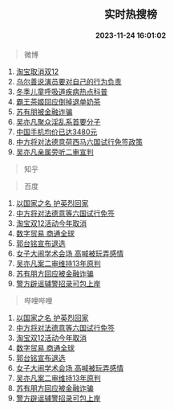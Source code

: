 <div align="center"><h2>实时热搜榜</h2><h4>2023-11-24 16:01:02</h4></div>

> 微博  

1. [淘宝取消双12](https://s.weibo.com/weibo?q=%23%E6%B7%98%E5%AE%9D%E5%8F%96%E6%B6%88%E5%8F%8C12%23&t=31&band_rank=1&Refer=top)<br />
2. [乌尔善说演员要对自己的行为负责](https://s.weibo.com/weibo?q=%23%E4%B9%8C%E5%B0%94%E5%96%84%E8%AF%B4%E6%BC%94%E5%91%98%E8%A6%81%E5%AF%B9%E8%87%AA%E5%B7%B1%E7%9A%84%E8%A1%8C%E4%B8%BA%E8%B4%9F%E8%B4%A3%23&t=31&band_rank=2&Refer=top)<br />
3. [冬季儿童呼吸道疾病热点科普](https://s.weibo.com/weibo?q=%23%E5%86%AC%E5%AD%A3%E5%84%BF%E7%AB%A5%E5%91%BC%E5%90%B8%E9%81%93%E7%96%BE%E7%97%85%E7%83%AD%E7%82%B9%E7%A7%91%E6%99%AE%23&t=31&band_rank=3&Refer=top)<br />
4. [霸王茶姬回应倒掉退单奶茶](https://s.weibo.com/weibo?q=%23%E9%9C%B8%E7%8E%8B%E8%8C%B6%E5%A7%AC%E5%9B%9E%E5%BA%94%E5%80%92%E6%8E%89%E9%80%80%E5%8D%95%E5%A5%B6%E8%8C%B6%23&t=31&band_rank=4&Refer=top)<br />
5. [苏有朋被金融诈骗](https://s.weibo.com/weibo?q=%23%E8%8B%8F%E6%9C%89%E6%9C%8B%E8%A2%AB%E9%87%91%E8%9E%8D%E8%AF%88%E9%AA%97%23&t=31&band_rank=5&Refer=top)<br />
6. [吴亦凡聚众淫乱系首要分子](https://s.weibo.com/weibo?q=%23%E5%90%B4%E4%BA%A6%E5%87%A1%E8%81%9A%E4%BC%97%E6%B7%AB%E4%B9%B1%E7%B3%BB%E9%A6%96%E8%A6%81%E5%88%86%E5%AD%90%23&t=31&band_rank=6&Refer=top)<br />
7. [中国手机均价已达3480元](https://s.weibo.com/weibo?q=%23%E4%B8%AD%E5%9B%BD%E6%89%8B%E6%9C%BA%E5%9D%87%E4%BB%B7%E5%B7%B2%E8%BE%BE3480%E5%85%83%23&t=31&band_rank=7&Refer=top)<br />
8. [中方将对法德意荷西马六国试行免签政策](https://s.weibo.com/weibo?q=%23%E4%B8%AD%E6%96%B9%E5%B0%86%E5%AF%B9%E6%B3%95%E5%BE%B7%E6%84%8F%E8%8D%B7%E8%A5%BF%E9%A9%AC%E5%85%AD%E5%9B%BD%E8%AF%95%E8%A1%8C%E5%85%8D%E7%AD%BE%E6%94%BF%E7%AD%96%23&t=31&band_rank=8&Refer=top)<br />
9. [吴亦凡亲属旁听二审宣判](https://s.weibo.com/weibo?q=%23%E5%90%B4%E4%BA%A6%E5%87%A1%E4%BA%B2%E5%B1%9E%E6%97%81%E5%90%AC%E4%BA%8C%E5%AE%A1%E5%AE%A3%E5%88%A4%23&t=31&band_rank=9&Refer=top)<br />

> 知乎  


> 百度  

1. [以国家之名 护英烈回家](https://www.baidu.com/s?wd=%E4%BB%A5%E5%9B%BD%E5%AE%B6%E4%B9%8B%E5%90%8D+%E6%8A%A4%E8%8B%B1%E7%83%88%E5%9B%9E%E5%AE%B6&sa=fyb_news&rsv_dl=fyb_news)<br />
2. [中方将对法德意等六国试行免签](https://www.baidu.com/s?wd=%E4%B8%AD%E6%96%B9%E5%B0%86%E5%AF%B9%E6%B3%95%E5%BE%B7%E6%84%8F%E7%AD%89%E5%85%AD%E5%9B%BD%E8%AF%95%E8%A1%8C%E5%85%8D%E7%AD%BE&sa=fyb_news&rsv_dl=fyb_news)<br />
3. [淘宝双12活动今年取消](https://www.baidu.com/s?wd=%E6%B7%98%E5%AE%9D%E5%8F%8C12%E6%B4%BB%E5%8A%A8%E4%BB%8A%E5%B9%B4%E5%8F%96%E6%B6%88&sa=fyb_news&rsv_dl=fyb_news)<br />
4. [数字贸易 商通全球](https://www.baidu.com/s?wd=%E6%95%B0%E5%AD%97%E8%B4%B8%E6%98%93+%E5%95%86%E9%80%9A%E5%85%A8%E7%90%83&sa=fyb_news&rsv_dl=fyb_news)<br />
5. [郭台铭宣布退选](https://www.baidu.com/s?wd=%E9%83%AD%E5%8F%B0%E9%93%AD%E5%AE%A3%E5%B8%83%E9%80%80%E9%80%89&sa=fyb_news&rsv_dl=fyb_news)<br />
6. [女子大闹学术会场 高喊被玩弄感情](https://www.baidu.com/s?wd=%E5%A5%B3%E5%AD%90%E5%A4%A7%E9%97%B9%E5%AD%A6%E6%9C%AF%E4%BC%9A%E5%9C%BA+%E9%AB%98%E5%96%8A%E8%A2%AB%E7%8E%A9%E5%BC%84%E6%84%9F%E6%83%85&sa=fyb_news&rsv_dl=fyb_news)<br />
7. [吴亦凡案二审维持13年原判](https://www.baidu.com/s?wd=%E5%90%B4%E4%BA%A6%E5%87%A1%E6%A1%88%E4%BA%8C%E5%AE%A1%E7%BB%B4%E6%8C%8113%E5%B9%B4%E5%8E%9F%E5%88%A4&sa=fyb_news&rsv_dl=fyb_news)<br />
8. [苏有朋方回应被金融诈骗](https://www.baidu.com/s?wd=%E8%8B%8F%E6%9C%89%E6%9C%8B%E6%96%B9%E5%9B%9E%E5%BA%94%E8%A2%AB%E9%87%91%E8%9E%8D%E8%AF%88%E9%AA%97&sa=fyb_news&rsv_dl=fyb_news)<br />
9. [警方辟谣辅警招录可包上岸](https://www.baidu.com/s?wd=%E8%AD%A6%E6%96%B9%E8%BE%9F%E8%B0%A3%E8%BE%85%E8%AD%A6%E6%8B%9B%E5%BD%95%E5%8F%AF%E5%8C%85%E4%B8%8A%E5%B2%B8&sa=fyb_news&rsv_dl=fyb_news)<br />

> 哔哩哔哩  

1. [以国家之名 护英烈回家](https://www.baidu.com/s?wd=%E4%BB%A5%E5%9B%BD%E5%AE%B6%E4%B9%8B%E5%90%8D+%E6%8A%A4%E8%8B%B1%E7%83%88%E5%9B%9E%E5%AE%B6&sa=fyb_news&rsv_dl=fyb_news)<br />
2. [中方将对法德意等六国试行免签](https://www.baidu.com/s?wd=%E4%B8%AD%E6%96%B9%E5%B0%86%E5%AF%B9%E6%B3%95%E5%BE%B7%E6%84%8F%E7%AD%89%E5%85%AD%E5%9B%BD%E8%AF%95%E8%A1%8C%E5%85%8D%E7%AD%BE&sa=fyb_news&rsv_dl=fyb_news)<br />
3. [淘宝双12活动今年取消](https://www.baidu.com/s?wd=%E6%B7%98%E5%AE%9D%E5%8F%8C12%E6%B4%BB%E5%8A%A8%E4%BB%8A%E5%B9%B4%E5%8F%96%E6%B6%88&sa=fyb_news&rsv_dl=fyb_news)<br />
4. [数字贸易 商通全球](https://www.baidu.com/s?wd=%E6%95%B0%E5%AD%97%E8%B4%B8%E6%98%93+%E5%95%86%E9%80%9A%E5%85%A8%E7%90%83&sa=fyb_news&rsv_dl=fyb_news)<br />
5. [郭台铭宣布退选](https://www.baidu.com/s?wd=%E9%83%AD%E5%8F%B0%E9%93%AD%E5%AE%A3%E5%B8%83%E9%80%80%E9%80%89&sa=fyb_news&rsv_dl=fyb_news)<br />
6. [女子大闹学术会场 高喊被玩弄感情](https://www.baidu.com/s?wd=%E5%A5%B3%E5%AD%90%E5%A4%A7%E9%97%B9%E5%AD%A6%E6%9C%AF%E4%BC%9A%E5%9C%BA+%E9%AB%98%E5%96%8A%E8%A2%AB%E7%8E%A9%E5%BC%84%E6%84%9F%E6%83%85&sa=fyb_news&rsv_dl=fyb_news)<br />
7. [吴亦凡案二审维持13年原判](https://www.baidu.com/s?wd=%E5%90%B4%E4%BA%A6%E5%87%A1%E6%A1%88%E4%BA%8C%E5%AE%A1%E7%BB%B4%E6%8C%8113%E5%B9%B4%E5%8E%9F%E5%88%A4&sa=fyb_news&rsv_dl=fyb_news)<br />
8. [苏有朋方回应被金融诈骗](https://www.baidu.com/s?wd=%E8%8B%8F%E6%9C%89%E6%9C%8B%E6%96%B9%E5%9B%9E%E5%BA%94%E8%A2%AB%E9%87%91%E8%9E%8D%E8%AF%88%E9%AA%97&sa=fyb_news&rsv_dl=fyb_news)<br />
9. [警方辟谣辅警招录可包上岸](https://www.baidu.com/s?wd=%E8%AD%A6%E6%96%B9%E8%BE%9F%E8%B0%A3%E8%BE%85%E8%AD%A6%E6%8B%9B%E5%BD%95%E5%8F%AF%E5%8C%85%E4%B8%8A%E5%B2%B8&sa=fyb_news&rsv_dl=fyb_news)<br />
